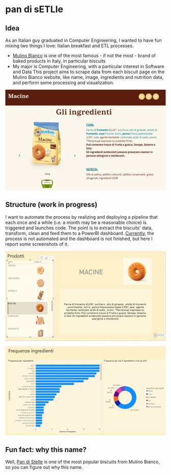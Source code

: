 # pan di sETLle

## Idea
As an Italian guy graduated in Computer Engineering, I wanted to have fun mixing two things I love: Italian breakfast and ETL processes.
- [Mulino Bianco](https://www.mulinobianco.it/home) is one of the most famous - if not the most - brand of baked products in Italy, in particular biscuits
- My major is Computer Engineering, with a particular interest in Software and Data
This project aims to scrape data from each biscuit page on the Mulino Bianco website, like name, image, ingredients and nutrition data, and perform some processing and visualization.

![Example image of a biscuit page](images/mb1.png)

## Structure (work in progress)
I want to automate the process by realizing and deploying a pipeline that each once and a while (i.e. a month may be a reasonable choice) is triggered and launches code.
The point is to extract the biscuits' data, transform, clean and feed them to a PowerBI dashboard.
<ins>Currently</ins>, the process is not automated and the dashboard is not finished, but here I report some screenshots of it.

![First page of dashboard: products](images/mb2.png)

![Second page of dashboard: ingredients](images/mb3.png)

## Fun fact: why this name?
Well, [Pan di Stelle](https://www.pandistelle.it/) is one of the most popular biscuits from Mulino Bianco, so you can figure out why this name.
